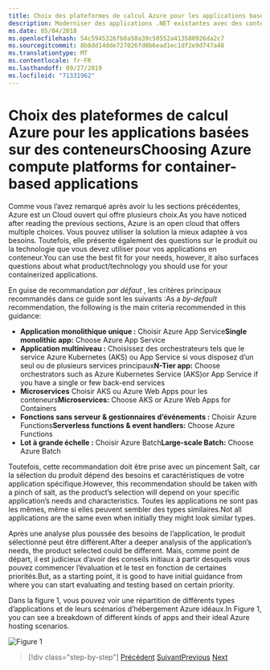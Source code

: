 ```yaml
---
title: Choix des plateformes de calcul Azure pour les applications basées sur des conteneurs
description: Moderniser des applications .NET existantes avec des conteneurs Cloud et Windows Azure | Choix de plateformes de calcul Azure pour les applications basées sur des conteneurs
ms.date: 05/04/2018
ms.openlocfilehash: 54c5945326fb8a50a39c50552a413580926da2c7
ms.sourcegitcommit: 8b8dd14dde727026fd0b6ead1ec1df2e9d747a48
ms.translationtype: MT
ms.contentlocale: fr-FR
ms.lasthandoff: 09/27/2019
ms.locfileid: "71331962"
---
```

# <a name="choosing-azure-compute-platforms-for-container-based-applications"></a><span data-ttu-id="d5377-103">Choix des plateformes de calcul Azure pour les applications basées sur des conteneurs</span><span class="sxs-lookup"><span data-stu-id="d5377-103">Choosing Azure compute platforms for container-based applications</span></span>

<span data-ttu-id="d5377-104">Comme vous l’avez remarqué après avoir lu les sections précédentes, Azure est un Cloud ouvert qui offre plusieurs choix.</span><span class="sxs-lookup"><span data-stu-id="d5377-104">As you have noticed after reading the previous sections, Azure is an open cloud that offers multiple choices.</span></span> <span data-ttu-id="d5377-105">Vous pouvez utiliser la solution la mieux adaptée à vos besoins. Toutefois, elle présente également des questions sur le produit ou la technologie que vous devez utiliser pour vos applications en conteneur.</span><span class="sxs-lookup"><span data-stu-id="d5377-105">You can use the best fit for your needs, however, it also surfaces questions about what product/technology you should use for your containerized applications.</span></span>

<span data-ttu-id="d5377-106">En guise de recommandation *par défaut* , les critères principaux recommandés dans ce guide sont les suivants :</span><span class="sxs-lookup"><span data-stu-id="d5377-106">As a *by-default* recommendation, the following is the main criteria recommended in this guidance:</span></span>

- <span data-ttu-id="d5377-107">**Application monolithique unique :** Choisir Azure App Service</span><span class="sxs-lookup"><span data-stu-id="d5377-107">**Single monolithic app:** Choose Azure App Service</span></span>
- <span data-ttu-id="d5377-108">**Application multiniveau :** Choisissez des orchestrateurs tels que le service Azure Kubernetes (AKS) ou App Service si vous disposez d’un seul ou de plusieurs services principaux</span><span class="sxs-lookup"><span data-stu-id="d5377-108">**N-Tier app:** Choose orchestrators such as Azure Kubernetes Service (AKS)or App Service if you have a single or few back-end services</span></span>
- <span data-ttu-id="d5377-109">**Microservices** Choisir AKS ou Azure Web Apps pour les conteneurs</span><span class="sxs-lookup"><span data-stu-id="d5377-109">**Microservices:** Choose AKS or Azure Web Apps for Containers</span></span>
- <span data-ttu-id="d5377-110">**Fonctions sans serveur & gestionnaires d’événements :** Choisir Azure Functions</span><span class="sxs-lookup"><span data-stu-id="d5377-110">**Serverless functions & event handlers:** Choose Azure Functions</span></span>
- <span data-ttu-id="d5377-111">**Lot à grande échelle :** Choisir Azure Batch</span><span class="sxs-lookup"><span data-stu-id="d5377-111">**Large-scale Batch:** Choose Azure Batch</span></span>

<span data-ttu-id="d5377-112">Toutefois, cette recommandation doit être prise avec un pincement Salt, car la sélection du produit dépend des besoins et caractéristiques de votre application spécifique.</span><span class="sxs-lookup"><span data-stu-id="d5377-112">However, this recommendation should be taken with a pinch of salt, as the product’s selection will depend on your specific application’s needs and characteristics.</span></span> <span data-ttu-id="d5377-113">Toutes les applications ne sont pas les mêmes, même si elles peuvent sembler des types similaires.</span><span class="sxs-lookup"><span data-stu-id="d5377-113">Not all applications are the same even when initially they might look similar types.</span></span>

<span data-ttu-id="d5377-114">Après une analyse plus poussée des besoins de l’application, le produit sélectionné peut être différent.</span><span class="sxs-lookup"><span data-stu-id="d5377-114">After a deeper analysis of the application’s needs, the product selected could be different.</span></span> <span data-ttu-id="d5377-115">Mais, comme point de départ, il est judicieux d’avoir des conseils initiaux à partir desquels vous pouvez commencer l’évaluation et le test en fonction de certaines priorités.</span><span class="sxs-lookup"><span data-stu-id="d5377-115">But, as a starting point, it is good to have initial guidance from where you can start evaluating and testing based on certain priority.</span></span>

<span data-ttu-id="d5377-116">Dans la figure 1, vous pouvez voir une répartition de différents types d’applications et de leurs scénarios d’hébergement Azure idéaux.</span><span class="sxs-lookup"><span data-stu-id="d5377-116">In Figure 1, you can see a breakdown of different kinds of apps and their ideal Azure hosting scenarios.</span></span>

![Figure 1](./media/image8.5.png)

> [!div class="step-by-step"]
> <span data-ttu-id="d5377-118">[Précédent](when-to-deploy-windows-containers-to-azure-container-service-kubernetes.md)
> [Suivant](build-resilient-services-ready-for-the-cloud-embrace-transient-failures-in-the-cloud.md)</span><span class="sxs-lookup"><span data-stu-id="d5377-118">[Previous](when-to-deploy-windows-containers-to-azure-container-service-kubernetes.md)
[Next](build-resilient-services-ready-for-the-cloud-embrace-transient-failures-in-the-cloud.md)</span></span>
